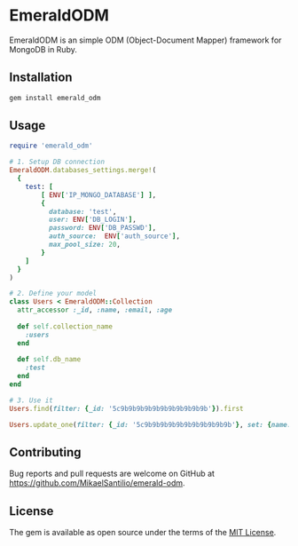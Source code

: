 # EmeraldODM

EmeraldODM is an simple ODM (Object-Document Mapper) framework for MongoDB in Ruby.



## Installation

```bash
gem install emerald_odm
```

## Usage

```ruby
require 'emerald_odm'

# 1. Setup DB connection
EmeraldODM.databases_settings.merge!(
  {
    test: [
        [ ENV['IP_MONGO_DATABASE'] ],
        {
          database: 'test',
          user: ENV['DB_LOGIN'],
          password: ENV['DB_PASSWD'],
          auth_source:  ENV['auth_source'],
          max_pool_size: 20,
        }
    ]
  }
)

# 2. Define your model
class Users < EmeraldODM::Collection
  attr_accessor :_id, :name, :email, :age
  
  def self.collection_name
    :users
  end
  
  def self.db_name
    :test
  end
end

# 3. Use it
Users.find(filter: {_id: '5c9b9b9b9b9b9b9b9b9b9b9b'}).first

Users.update_one(filter: {_id: '5c9b9b9b9b9b9b9b9b9b9b9b'}, set: {name: 'John Doe'}, unset: {age: 1})
```

## Contributing

Bug reports and pull requests are welcome on GitHub at https://github.com/MikaelSantilio/emerald-odm.


## License

The gem is available as open source under the terms of the [MIT License](https://opensource.org/licenses/MIT).
